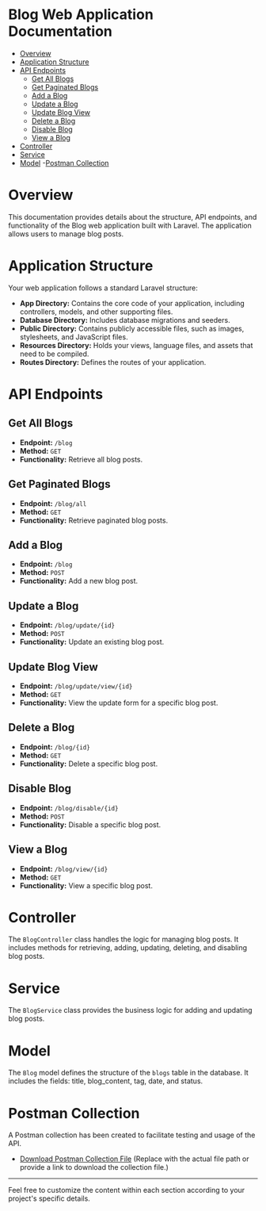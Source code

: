 # Blog Web Application Documentation

- [Overview](#overview)
- [Application Structure](#application-structure)
- [API Endpoints](#api-endpoints)
  - [Get All Blogs](#get-all-blogs)
  - [Get Paginated Blogs](#get-paginated-blogs)
  - [Add a Blog](#add-a-blog)
  - [Update a Blog](#update-a-blog)
  - [Update Blog View](#update-blog-view)
  - [Delete a Blog](#delete-a-blog)
  - [Disable Blog](#disable-blog)
  - [View a Blog](#view-a-blog)
- [Controller](#controller)
- [Service](#service)
- [Model](#model)
-[Postman Collection](#postman-collection)

<a name="overview"></a>
# Overview

This documentation provides details about the structure, API endpoints, and functionality of the Blog web application built with Laravel. The application allows users to manage blog posts.

<a name="application-structure"></a>
# Application Structure

Your web application follows a standard Laravel structure:

- **App Directory:** Contains the core code of your application, including controllers, models, and other supporting files.
- **Database Directory:** Includes database migrations and seeders.
- **Public Directory:** Contains publicly accessible files, such as images, stylesheets, and JavaScript files.
- **Resources Directory:** Holds your views, language files, and assets that need to be compiled.
- **Routes Directory:** Defines the routes of your application.

<a name="api-endpoints"></a>
# API Endpoints

<a name="get-all-blogs"></a>
## Get All Blogs

- **Endpoint:** `/blog`
- **Method:** `GET`
- **Functionality:** Retrieve all blog posts.

<a name="get-paginated-blogs"></a>
## Get Paginated Blogs

- **Endpoint:** `/blog/all`
- **Method:** `GET`
- **Functionality:** Retrieve paginated blog posts.

<a name="add-a-blog"></a>
## Add a Blog

- **Endpoint:** `/blog`
- **Method:** `POST`
- **Functionality:** Add a new blog post.

<a name="update-a-blog"></a>
## Update a Blog

- **Endpoint:** `/blog/update/{id}`
- **Method:** `POST`
- **Functionality:** Update an existing blog post.

<a name="update-blog-view"></a>
## Update Blog View

- **Endpoint:** `/blog/update/view/{id}`
- **Method:** `GET`
- **Functionality:** View the update form for a specific blog post.

<a name="delete-a-blog"></a>
## Delete a Blog

- **Endpoint:** `/blog/{id}`
- **Method:** `GET`
- **Functionality:** Delete a specific blog post.

<a name="disable-blog"></a>
## Disable Blog

- **Endpoint:** `/blog/disable/{id}`
- **Method:** `POST`
- **Functionality:** Disable a specific blog post.

<a name="view-a-blog"></a>
## View a Blog

- **Endpoint:** `/blog/view/{id}`
- **Method:** `GET`
- **Functionality:** View a specific blog post.

<a name="controller"></a>
# Controller

The `BlogController` class handles the logic for managing blog posts. It includes methods for retrieving, adding, updating, deleting, and disabling blog posts.

<a name="service"></a>
# Service

The `BlogService` class provides the business logic for adding and updating blog posts.

<a name="model"></a>
# Model

The `Blog` model defines the structure of the `blogs` table in the database. It includes the fields: title, blog_content, tag, date, and status.

<a name="postman-collection"></a>
# Postman Collection

A Postman collection has been created to facilitate testing and usage of the API.

- [Download Postman Collection File](path/to/your/postman-collection-file.json) (Replace with the actual file path or provide a link to download the collection file.)

---

Feel free to customize the content within each section according to your project's specific details.
